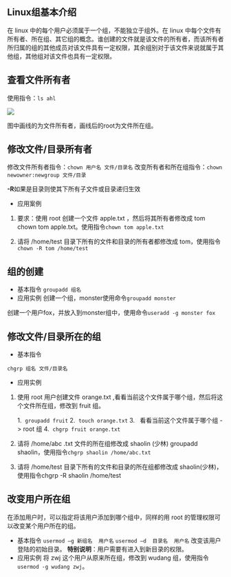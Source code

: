 ## Linux组基本介绍
在 linux 中的每个用户必须属于一个组，不能独立于组外。在 linux 中每个文件有所有者、所在组、其它组的概念。谁创建的文件就是该文件的所有者，而该所有者所归属的组的其他成员对该文件具有一定权限，其余组别对于该文件来说就属于其他组，其他组对该文件也具有一定权限。
## 查看文件所有者
使用指令：``ls ahl``

![](https://files.mdnice.com/user/25190/4dcf6acf-5036-471a-8548-f446edab5f56.png)

图中画线的为文件所有者，画线后的root为文件所在组。

## 修改文件/目录所有者
修改文件所有者指令：``chown 用户名 文件/目录名``
改变所有者和所在组指令：``chown newowner:newgroup 文件/目录 ``

**-R**如果是目录则使其下所有子文件或目录递归生效

* 应用案例

1. 要求：使用 root 创建一个文件 apple.txt ，然后将其所有者修改成 tom chown tom apple.txt。使用指令``chown tom apple.txt``

2. 请将 /home/test 目录下所有的文件和目录的所有者都修改成 tom，使用指令``chown -R tom /home/test``
## 组的创建
* 基本指令
``groupadd 组名``
* 应用实例
创建一个组，monster使用命令``groupadd monster``

创建一个用户fox，并放入到monster组中，使用命令``useradd -g monster fox``
##  修改文件/目录所在的组
* 基本指令

``chgrp 组名 文件/目录名``

* 应用实例

1. 使用 root 用户创建文件 orange.txt ,看看当前这个文件属于哪个组，然后将这个文件所在组，修改到 fruit 组。

	1.  ``groupadd fruit``
	2.  ``touch orange.txt``
	3.   看看当前这个文件属于哪个组 -> root 组
	4.  ``chgrp fruit orange.txt``
2. 请将 /home/abc .txt 文件的所在组修改成 shaolin (少林) groupadd shaolin，使用指令``chgrp shaolin /home/abc.txt``

3. 请将 /home/test 目录下所有的文件和目录的所在组都修改成 shaolin(少林)，使用指令chgrp -R shaolin /home/test

## 改变用户所在组
在添加用户时，可以指定将该用户添加到哪个组中，同样的用 root 的管理权限可以改变某个用户所在的组。
* 基本指令
``usermod –g 新组名  用户名``
``usermod –d  目录名  用户名`` 改变该用户登陆的初始目录。
**特别说明**：用户需要有进入到新目录的权限。
* 应用实例
将 zwj 这个用户从原来所在组，修改到 wudang 组，使用指令``usermod -g wudang zwj``。

